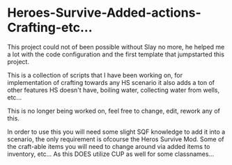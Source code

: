 # Heroes-Survive-Added-actions-Crafting-etc...

This project could not of been possible without Slay no more, he helped me a lot with the code configuration and the first template that jumpstarted this project.

This is a collection of scripts that I have been working on, for implementation of crafting towards any HS scenario it also adds a ton of other features HS doesn't have, boiling water, collecting water from wells, etc...

This is no longer being worked on, feel free to change, edit, rework any of this.

In order to use this you will need some slight SQF knowledge to add it into a scenario, the only requirement is ofcourse the Heros Survive Mod. Some of the craft-able items you will need to change around via added items to inventory, etc... As this DOES utilize CUP as well for some classnames... 




